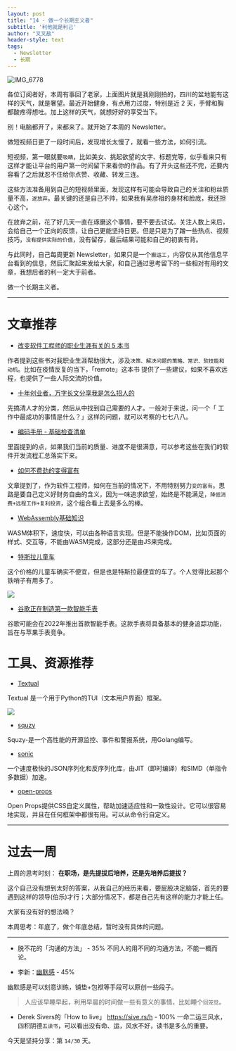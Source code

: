 ```yaml
---
layout: post
title: "14 - 做一个长期主义者"
subtitle: '利他就是利己'
author: "叉叉敌"
header-style: text
tags:
  - Newsletter
  - 长期
---
```


![IMG_6778](https://gitee.com/chasays/mdPic/raw/master/uPic/IMG_6778.jpg)

各位订阅者好，本周有事回了老家，上面图片就是我刚刚拍的，四川的盆地能有这样的天气，就是奢望。最近开始健身，有点用力过度，特别是近 2 天，手臂和胸都酸疼得想吐。加上这样的天气，就想好好的享受当下。

别！电脑都开了，来都来了。就开始了本周的 Newsletter。

做短视频日更了一段时间后，发现增长太慢了，就看一些方法，如何引流。

短视频，第一眼就要`吸睛`，比如美女、挑起欲望的文字、标题党等，似乎看来只有这样才能让平台的用户第一时间留下来看你的作品。有了开头这些还不完，还要内容看了之后就忍不住给你点赞、收藏、转发三连。

这些方法准备用到自己的短视频里面，发现这样有可能会导致自己的关注和粉丝质量不高，`遂放弃`。最关键的还是自己不帅，如果我有吴彦祖的身材和脸庞，我还担心这个。

在放弃之前，花了好几天一直在琢磨这个事情，要不要去试试。关注人数上来后，会给自己一个正向的反馈，让自己更能坚持日更。但是只是为了蹭一些热点、视频技巧，`没有提供实际的价值`，没有留存，最后结果可能和自己的初衷有背。

与此同时，自己每周更新 Newsletter，如果只是一个`搬运工`，内容仅从其他信息平台看到的信息，然后汇聚起来发给大家，和自己通过思考留下的一些相对有用的文章，我想后者的利一定大于前者。

做一个长期主义者。

---

# 文章推荐


- [改变软件工程师的职业生涯有关的 5 本书](https://julianogtz.github.io/my-personal-blog/posts/five-books-that-changed-my-career-as-a-software-engineer)


作者提到这些书对我职业生涯帮助很大，涉及`决策、解决问题的策略、常识、软技能和动机`。比如在疫情反复的当下，「remote」这本书
提供了一些建议，如果不喜欢远程，也提供了一些人际交流的价值。

- [十年创业者，万字长文分享我是怎么招人的](https://mp.weixin.qq.com/s/1AR2VdQaVKfVWaj1Fvi_NA)

先搞清人才的分类，然后从中找到自己需要的人才。一般对于来说，问一个「
工作中最成功的事情是什么？」这样的问题，就可以考察的七七八八。

- [编码手册 - 基础检查清单](https://microsoft.github.io/code-with-engineering-playbook/ENG-FUNDAMENTALS-CHECKLIST)

里面提到的点，如果我们当前的质量、进度不是很满意，可以参考这些在我们的软件开发流程汇总落实下来。

- [如何不费劲的变得富有](https://amaca.substack.com/p/how-i-got-wealthy-without-working)

文章提到了，作为软件工程师，如何在当前的情况下，不用特别努力`变的富有`。思路是要自己定义好财务自由的含义，因为一味追求欲望，始终是不能满足，`降低消费+远程工作+复利投资`，这个组合看上去是多么的棒。


- [WebAssembly基础知识](https://juejin.cn/post/6844903709806182413)

WASM体积下，速度快，可以由各种语言实现。但是不能操作DOM，比如页面的样式、交互等，不能由WASM完成，这部分还是由JS来完成。

- [特斯拉儿童车](https://techcrunch.com/2021/12/02/tesla-is-now-selling-a-1900-electric-cyberquad-atv-for-kids)

这个价格的儿童车确实不便宜，但是也是特斯拉最便宜的车了。个人觉得比起那个铁哨子有用多了。

![](https://gitee.com/chasays/mdPic/raw/master/uPic/NPTNxV.jpg)

- [谷歌正在制造第一款智能手表](https://www.theverge.com/2021/12/2/22814461/google-pixel-watch-wear-os-2022-rohan)

谷歌可能会在2022年推出首款智能手表。这款手表将具备基本的健身追踪功能，旨在与苹果手表竞争。



# 工具、资源推荐

- [Textual](https://github.com/willmcgugan/textual)

Textual 是一个用于Python的TUI（文本用户界面）框架。

![](https://gitee.com/chasays/mdPic/raw/master/uPic/YQP0wo.jpg)



- [squzy](https://github.com/squzy/squzy)

Squzy-是一个高性能的开源监控、事件和警报系统，用Golang编写。


- [sonic](https://github.com/bytedance/sonic)

一个速度极快的JSON序列化和反序列化库，由JIT（即时编译）和SIMD（单指令多数据）加速。



- [open-props](https://open-props.style/)

Open Props提供CSS自定义属性，帮助加速适应性和一致性设计。它可以很容易地实现，并且在任何框架中都很有用。可以从命令行自定义。


---

# 过去一周

上周的思考时刻： **在职场，是先提拔后培养，还是先培养后提拔？**

这个自己没有想到太好的答案，从我自己的经历来看，要屁股决定脑袋，首先的要遇到这样的领导(伯乐)才行；大部分情况下，都是自己先有这样的能力才能上任。

大家有没有好的想法喃？

本周思考：年底了，做个年底总结，暂时没有具体的问题。

---

- 脱不花的「沟通的方法」 - 35%
不同人的用不同的沟通方法，不能一概而论。


- 李新：[幽默感](https://read.douban.com/ebook/138344064/) - 45%

幽默感是可以刻意训练，铺垫+包袱等手段可以原创一些段子。
>人应该早睡早起，利用早晨的时间做一些有意义的事情，比如睡个`回笼觉`。


- Derek Sivers的「How to live」 https://sive.rs/h - 100%
一命二运三风水，四积阴德`五读书`，可以看出没有命、运，风水不好，读书是多么的重要。




今天是坚持分享：第 `14/30` 天。

